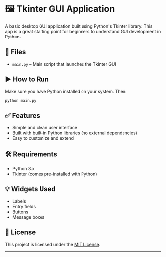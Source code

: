 # 🖼️ Tkinter GUI Application

A basic desktop GUI application built using Python's Tkinter library. This app is a great starting point for beginners to understand GUI development in Python.
   
## 📁 Files 
 
* `main.py` – Main script that launches the Tkinter GUI   
   
## ▶️ How to Run

Make sure you have Python installed on your system. Then:  

```bash 
python main.py 
```

## ✅ Features

* Simple and clean user interface
* Built with built-in Python libraries (no external dependencies)
* Easy to customize and extend

## 🛠 Requirements

* Python 3.x
* Tkinter (comes pre-installed with Python)

## 💡 Widgets Used

* Labels
* Entry fields
* Buttons
* Message boxes

## 📄 License

This project is licensed under the [MIT License](LICENSE).

---
